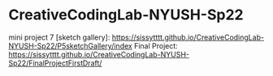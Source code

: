 # CreativeCodingLab-NYUSH-Sp22
mini project 7 [sketch gallery]: https://sissytttt.github.io/CreativeCodingLab-NYUSH-Sp22/P5sketchGallery/index
Final Project: https://sissytttt.github.io/CreativeCodingLab-NYUSH-Sp22/FinalProjectFirstDraft/
